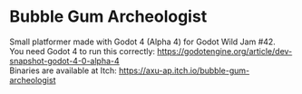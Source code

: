 # Bubble Gum Archeologist
Small platformer made with Godot 4 (Alpha 4) for Godot Wild Jam #42.<br/>
You need Godot 4 to run this correctly: https://godotengine.org/article/dev-snapshot-godot-4-0-alpha-4<br/>
Binaries are available at Itch: https://axu-ap.itch.io/bubble-gum-archeologist
